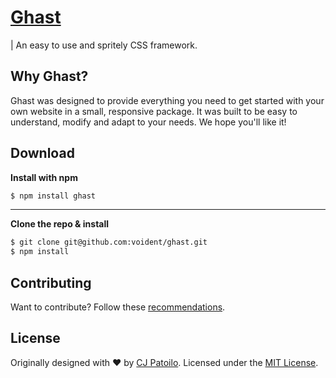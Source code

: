 # [Ghast](https://voident.github.io)

| An easy to use and spritely CSS framework.



## Why Ghast?

Ghast was designed to provide everything you need to get started with your own website in a small, responsive package. It was built to be easy to understand, modify and adapt to your needs. We hope you'll like it!


## Download

**Install with npm**

```sh
$ npm install ghast
```

----

**Clone the repo & install**

```sh
$ git clone git@github.com:voident/ghast.git
$ npm install
```


## Contributing

Want to contribute? Follow these [recommendations](https://github.com/voident/ghast/blob/master/contributing.md).


## License

Originally designed with ♥ by [CJ Patoilo](http://cjpatoilo.com). Licensed under the [MIT License](https://opensource.org/licenses/MIT).
